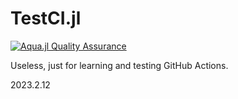 # TestCI.jl

[![Aqua.jl Quality Assurance](https://img.shields.io/badge/Aquajl-%F0%9F%8C%A2-aqua.svg)](https://github.com/JuliaTesting/Aqua.jl)

Useless, just for learning and testing GitHub Actions.

2023.2.12

